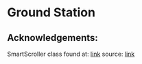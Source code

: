 Ground Station
==============

Acknowledgements:
-----------------
SmartScroller class found at:
    [link](https://tips4java.wordpress.com/2013/03/03/smart-scrolling/)
    source: [link](http://www.camick.com/java/source/SmartScroller.java)